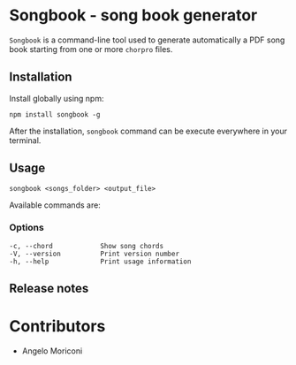 # Songbook - song book generator

`Songbook` is a command-line tool used to generate automatically a PDF song book starting from one or more `chorpro` files.

## Installation 

Install globally using npm: 

	npm install songbook -g

After the installation, `songbook` command can be execute everywhere in your terminal.

## Usage

	songbook <songs_folder> <output_file>

Available commands are: 

### Options

	-c, --chord            Show song chords
	-V, --version          Print version number
	-h, --help             Print usage information


## Release notes

# Contributors

- Angelo Moriconi
